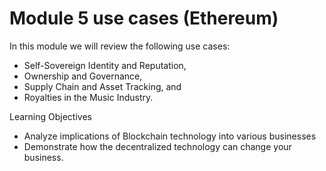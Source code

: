 # Module 5 use cases (Ethereum)

In this module we will review the following use cases: 
- Self-Sovereign Identity and Reputation, 
- Ownership and Governance, 
- Supply Chain and Asset Tracking, and 
- Royalties in the Music Industry.

Learning Objectives
- Analyze implications of Blockchain technology into various businesses
- Demonstrate how the decentralized technology can change your business.

